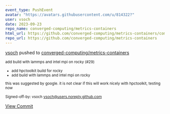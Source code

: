 ```yaml
---
event_type: PushEvent
avatar: "https://avatars.githubusercontent.com/u/814322?"
user: vsoch
date: 2023-09-23
repo_name: converged-computing/metrics-containers
html_url: https://github.com/converged-computing/metrics-containers/commit/2d715591f4d80bb39ee8d71d27a3fb0e9145a01e
repo_url: https://github.com/converged-computing/metrics-containers
---
```


<a href='https://github.com/vsoch' target='_blank'>vsoch</a> pushed to <a href='https://github.com/converged-computing/metrics-containers' target='_blank'>converged-computing/metrics-containers</a>

<small>add build with lammps and intel mpi on rocky (#29)

* add hpctoolkit build for rocky
* add build with lammps and intel mpi on rocky

this was suggested by google. it is not clear if this will
work nicely with hpctoolkit, testing now

Signed-off-by: vsoch <vsoch@users.noreply.github.com></small>

<a href='https://github.com/converged-computing/metrics-containers/commit/2d715591f4d80bb39ee8d71d27a3fb0e9145a01e' target='_blank'>View Commit</a>